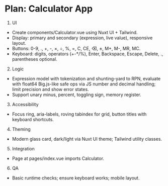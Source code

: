 # Plan: Calculator App

1) UI
- Create components/Calculator.vue using Nuxt UI + Tailwind.
- Display: primary and secondary (expression, live value), responsive layout.
- Buttons: 0-9, ., +, -, ×, ÷, %, =, C, CE, ⌫, ±, M+, M-, MR, MC.
- Keyboard: digits, operators (+-*/%), Enter, Backspace, Escape, Delete, ., parentheses optional.

2) Logic
- Expression model with tokenization and shunting-yard to RPN, evaluate with float64 Big.js-like safe ops via JS number and decimal handling; limit precision and show error states.
- Support unary minus, percent, toggling sign, memory register.

3) Accessibility
- Focus ring, aria-labels, roving tabindex for grid, button titles with keyboard shortcuts.

4) Theming
- Modern glass card, dark/light via Nuxt UI theme; Tailwind utility classes.

5) Integration
- Page at pages/index.vue imports Calculator.

6) QA
- Basic runtime checks; ensure keyboard works; mobile layout.
